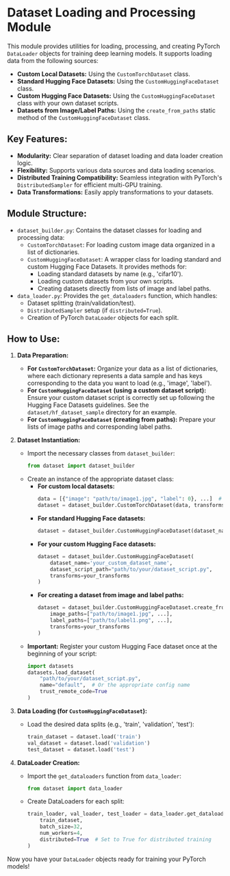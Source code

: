 # Dataset Loading and Processing Module

This module provides utilities for loading, processing, and creating PyTorch `DataLoader` objects for training deep learning models. It supports loading data from the following sources:

- **Custom Local Datasets:** Using the `CustomTorchDataset` class.
- **Standard Hugging Face Datasets:** Using the `CustomHuggingFaceDataset` class.
- **Custom Hugging Face Datasets:** Using the `CustomHuggingFaceDataset` class with your own dataset scripts.
- **Datasets from Image/Label Paths:** Using the `create_from_paths` static method of the `CustomHuggingFaceDataset` class.

## Key Features:

- **Modularity:** Clear separation of dataset loading and data loader creation logic.
- **Flexibility:** Supports various data sources and data loading scenarios.
- **Distributed Training Compatibility:** Seamless integration with PyTorch's `DistributedSampler` for efficient multi-GPU training.
- **Data Transformations:** Easily apply transformations to your datasets.

## Module Structure:

- `dataset_builder.py`: Contains the dataset classes for loading and processing data:
    - `CustomTorchDataset`: For loading custom image data organized in a list of dictionaries.
    - `CustomHuggingFaceDataset`: A wrapper class for loading standard and custom Hugging Face Datasets. It provides methods for:
        - Loading standard datasets by name (e.g., 'cifar10').
        - Loading custom datasets from your own scripts.
        - Creating datasets directly from lists of image and label paths.
- `data_loader.py`: Provides the `get_dataloaders` function, which handles:
    - Dataset splitting (train/validation/test).
    - `DistributedSampler` setup (if `distributed=True`).
    - Creation of PyTorch `DataLoader` objects for each split.

## How to Use:

1. **Data Preparation:**
   - **For `CustomTorchDataset`:** Organize your data as a list of dictionaries, where each dictionary represents a data sample and has keys corresponding to the data you want to load (e.g., 'image', 'label').
   - **For `CustomHuggingFaceDataset` (using a custom dataset script):** Ensure your custom dataset script is correctly set up following the Hugging Face Datasets guidelines. See the `dataset/hf_dataset_sample` directory for an example.
   - **For `CustomHuggingFaceDataset` (creating from paths):** Prepare your lists of image paths and corresponding label paths.

2. **Dataset Instantiation:**
   - Import the necessary classes from `dataset_builder`:
     ```python
     from dataset import dataset_builder
     ```
   - Create an instance of the appropriate dataset class:
     - **For custom local datasets:**
       ```python
       data = [{"image": "path/to/image1.jpg", "label": 0}, ...]  # Your data
       dataset = dataset_builder.CustomTorchDataset(data, transforms=your_transforms)
       ```
     - **For standard Hugging Face datasets:**
       ```python
       dataset = dataset_builder.CustomHuggingFaceDataset(dataset_name='cifar10', transforms=your_transforms)
       ```
     - **For your custom Hugging Face datasets:**
       ```python
       dataset = dataset_builder.CustomHuggingFaceDataset(
           dataset_name='your_custom_dataset_name',
           dataset_script_path="path/to/your/dataset_script.py",
           transforms=your_transforms
       )
       ```
     - **For creating a dataset from image and label paths:**
       ```python
       dataset = dataset_builder.CustomHuggingFaceDataset.create_from_paths(
           image_paths=["path/to/image1.jpg", ...],
           label_paths=["path/to/label1.png", ...],
           transforms=your_transforms
       )
       ```
   - **Important:** Register your custom Hugging Face dataset once at the beginning of your script:
     ```python
     import datasets
     datasets.load_dataset(
         "path/to/your/dataset_script.py",
         name="default",  # Or the appropriate config name
         trust_remote_code=True 
     )
     ```

3. **Data Loading (for `CustomHuggingFaceDataset`):**
   - Load the desired data splits (e.g., 'train', 'validation', 'test'):
     ```python
     train_dataset = dataset.load('train')
     val_dataset = dataset.load('validation')
     test_dataset = dataset.load('test')
     ```

4. **DataLoader Creation:**
   - Import the `get_dataloaders` function from `data_loader`:
     ```python
     from dataset import data_loader
     ```
   - Create DataLoaders for each split:
     ```python
     train_loader, val_loader, test_loader = data_loader.get_dataloaders(
         train_dataset, 
         batch_size=32, 
         num_workers=4, 
         distributed=True  # Set to True for distributed training
     )
     ```

Now you have your `DataLoader` objects ready for training your PyTorch models!
